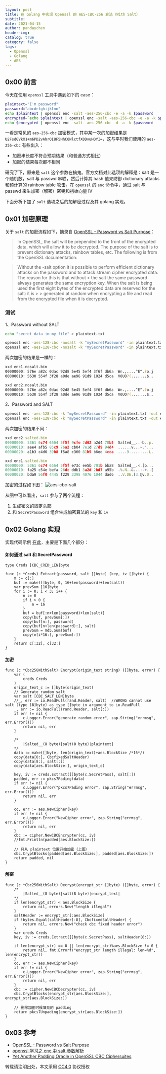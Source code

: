```yaml
---
layout: post
title: 在 Golang 中实现 Openssl 的 AES-CBC-256 算法（With Salt）
subtitle:
date: 2021-04-15
author: pandaychen
header-img:
catalog: true
category: false
tags:
  - Openssl
  - Golang
  - AES
---
```


## 0x00 前言

今天在使用 `openssl` 工具中遇到如下的 case：

```bash
plaintext="I'm password"
password="abcdefghijklmn"
echo $plaintext | openssl enc -salt -aes-256-cbc -e -a -k $password
encrypted=`echo $plaintext | openssl enc -salt -aes-256-cbc -e -a -k $password`
echo $encrypted | openssl enc -salt -aes-256-cbc -d -a -k $password
```

一看是常见的 `aes-256-cbc` 加密模式，其中某一次的加密结果是 `U2FsdGVkX1+m6PD2vAhrOI8F5HhC0NlctfX0DvuHOYI=`，这与平时我们使用的 `aes-256-cbc` 有些出入：

- 加密串长度不符合预期结果（和普通方式相比）
- 加密的结果每次都不相同

研究了下，原来是 `salt` 这个参数在搞鬼。官方文档对此选项的解释是：salt 是一个随机数，salt 与 passwd 串联，然后计算其 hash 值来防御 dictionary attacks 和预计算的 rainbow table 攻击。在 `openssl` 的 `enc` 命令中，通过 salt 与 passwd 来生加密（解密）密钥和初始向量 IV

下面分析下加了 `salt` 选项之后的加解密过程及其 golang 实现。

## 0x01 加密原理

关于 `salt` 的加密流程如下，摘录自 [OpenSSL - Password vs Salt Purpose](https://stackoverflow.com/questions/17297637/openssl-password-vs-salt-purpose/17297740)：

> In OpenSSL, the salt will be prepended to the front of the encrypted data, which will allow it to be decrypted. The purpose of the salt is to prevent dictionary attacks, rainbow tables, etc. The following is from the OpenSSL documentation:

> Without the -salt option it is possible to perform efficient dictionary attacks on the password and to attack stream cipher encrypted data. The reason for this is that without > the salt the same password always generates the same encryption key. When the salt is being used the first eight bytes of the encrypted data are reserved for the salt: it is > > generated at random when encrypting a file and read from the encrypted file when it is decrypted.

### 测试

1、Password without SALT<br>

```bash
echo "secret data in my file" > plaintext.txt

openssl enc -aes-128-cbc -nosalt -k "mySecretPassword" -in plaintext.txt -out enc1.nosalt.bin
openssl enc -aes-128-cbc -nosalt -k "mySecretPassword" -in plaintext.txt -out enc2.nosalt.bin
```

两次加密的结果是一样的：

```bash
xxd enc1.nosalt.bin
00000000: 576e a82c 0dac 92d8 5e45 5ef4 3f6f db6a  Wn.,....^E^.?o.j
00000010: 5630 554f 3f28 a0de ae96 91d9 1024 d5ca  V0UO?(.......$..

xxd enc2.nosalt.bin
00000000: 576e a82c 0dac 92d8 5e45 5ef4 3f6f db6a  Wn.,....^E^.?o.j
00000010: 5630 554f 3f28 a0de ae96 91d9 1024 d5ca  V0UO?(.......$..
```

2、Password and SALT<br>

```bash
openssl enc -aes-128-cbc -k "mySecretPassword" -in plaintext.txt -out enc2.salted.bin
openssl enc -aes-128-cbc -k "mySecretPassword" -in plaintext.txt -out enc1.salted.bin
```

两次加密的结果不同：

```javascript
xxd enc2.salted.bin
00000000: 5361 6c74 6564 5f5f 9cfe 2d62 a2d4 70b8  Salted__..-b..p.
00000010: aee4 afb5 85c9 76a2 cb04 7e1d 27d9 94d4  ......v...~.'...
00000020: a1b3 c4d6 39b8 f5a8 c300 81b5 b6ed 4cca  ....9.........L.
```

```javascript
xxd enc1.salted.bin
00000000: 5361 6c74 6564 5f5f e73c ee5b 701b bba8  Salted__.<.[p...
00000010: fa25 c54e befa 26dc ddb1 3a2d 2bd7 a95b  .%.N..&...:-+..[
00000020: bda9 56f0 4445 f229 3398 4076 1044 dad6  ..V.DE.)3.@v.D..
```

加密的过程如下图：
![aes-cbc-salt](https://raw.githubusercontent.com/pandaychen/pandaychen.github.io/master/blog_img/crypto/openssl_aes_cbc_salt.png)

从图中可以看出，`salt` 参与了两个流程：

1.  生成密文的固定头部
2.  和 `SecretPassword` 组合生成加密算法的 `key` 和 `iv`

## 0x02 Golang 实现

实现代码示例 [在此](https://github.com/pandaychen/goes-wrapper/blob/master/pycrypto/aes_cbc_salt.go)，主要是下面几个部分：

#### 如何通过 salt 和 SecretPassword

```golang
type Creds [CBC_CRED_LEN]byte

func (c *Creds) Extract(password, salt []byte) (key, iv []byte) {
	m := c[:]
	buf := make([]byte, 0, 16+len(password)+len(salt))
	var prevSum [16]byte
	for i := 0; i < 3; i++ {
		n := 0
		if i > 0 {
			n = 16
		}
		buf = buf[:n+len(password)+len(salt)]
		copy(buf, prevSum[:])
		copy(buf[n:], password)
		copy(buf[n+len(password):], salt)
		prevSum = md5.Sum(buf)
		copy(m[i*16:], prevSum[:])
	}
	return c[:32], c[32:]
}
```

#### 加密

```golang
func (c *Cbc256WithSalt) Encrypt(origin_text string) ([]byte, error) {
	var (
		creds Creds
	)
	origin_text_c := []byte(origin_text)
	// Generate random salt
	var salt [CBC_SALT_LEN]byte
	//_, err := io.ReadFull(rand.Reader, salt)	//WRONG cannot use salt (type [8]byte) as type []byte in argument to io.ReadFull
	_, err := io.ReadFull(rand.Reader, salt[:])
	if err != nil {
		c.Logger.Error("generate random error", zap.String("errmsg", err.Error()))
		return nil, err
	}

	/*
		|Salted__(8 byte)|salt(8 byte)|plaintext|
	*/
	data := make([]byte, len(origin_text)+aes.BlockSize /*16*/)
	copy(data[0:], CbcfixedSaltHeader)
	copy(data[8:], salt[:])
	copy(data[aes.BlockSize:], origin_text_c)

	key, iv := creds.Extract([]byte(c.SecretPass), salt[:])
	padded, err := pkcs7Pading(data)
	if err != nil {
		c.Logger.Error("pkcs7Pading error", zap.String("errmsg", err.Error()))
		return nil, err
	}

	cc, err := aes.NewCipher(key)
	if err != nil {
		c.Logger.Error("NewCipher error", zap.String("errmsg", err.Error()))
		return nil, err
	}
	cbc := cipher.NewCBCEncrypter(cc, iv)
	//fmt.Println(padded[aes.BlockSize:])

	// 只从 plaintext 位置开始加密（上图）
	cbc.CryptBlocks(padded[aes.BlockSize:], padded[aes.BlockSize:])
	return padded, nil
}
```

#### 解密

```golang
func (c *Cbc256WithSalt) Decrypt(encrypt_str []byte) ([]byte, error) {
	/*
		|Salted__(8 byte)|salt(8 byte)|encrypt_text|
	*/
	if len(encrypt_str) < aes.BlockSize {
		return nil, errors.New("length illegal")
	}
	saltHeader := encrypt_str[:aes.BlockSize]
	if !bytes.Equal(saltHeader[:8], CbcfixedSaltHeader) {
		return nil, errors.New("check cbc fixed header error")
	}
	var creds Creds
	key, iv := creds.Extract([]byte(c.SecretPass), saltHeader[8:])

	if len(encrypt_str) == 0 || len(encrypt_str)%aes.BlockSize != 0 {
		return nil, fmt.Errorf("encrypt_str length illegal: len=%d", len(encrypt_str))
	}
	cc, err := aes.NewCipher(key)
	if err != nil {
		c.Logger.Error("NewCipher error", zap.String("errmsg", err.Error()))
		return nil, err
	}
	cbc := cipher.NewCBCDecrypter(cc, iv)
	cbc.CryptBlocks(encrypt_str[aes.BlockSize:], encrypt_str[aes.BlockSize:])

	// 删除加密时候填充的 padding
	return pkcs7Unpading(encrypt_str[aes.BlockSize:])
}
```

## 0x03 参考

- [OpenSSL - Password vs Salt Purpose](https://stackoverflow.com/questions/17297637/openssl-password-vs-salt-purpose/17297740)
- [openssl 学习之 enc 中 salt 参数解析](https://blog.csdn.net/kkxgx/article/details/12879367)
- [Yet Another Padding Oracle in OpenSSL CBC Ciphersuites](https://blog.cloudflare.com/yet-another-padding-oracle-in-openssl-cbc-ciphersuites/)

转载请注明出处，本文采用 [CC4.0](http://creativecommons.org/licenses/by-nc-nd/4.0/) 协议授权
